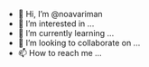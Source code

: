- 👋 Hi, I’m @noavariman
- 👀 I’m interested in ...
- 🌱 I’m currently learning ...
- 💞️ I’m looking to collaborate on ...
- 📫 How to reach me ...

<!---
noavariman/noavariman is a ✨ special ✨ repository because its `README.md` (this file) appears on your GitHub profile.
You can click the Preview link to take a look at your changes.
--->
